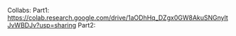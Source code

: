 Collabs:
Part1: https://colab.research.google.com/drive/1aODhHq_DZgx0GW8AkuSNGnyltJvWBDJv?usp=sharing
Part2:
